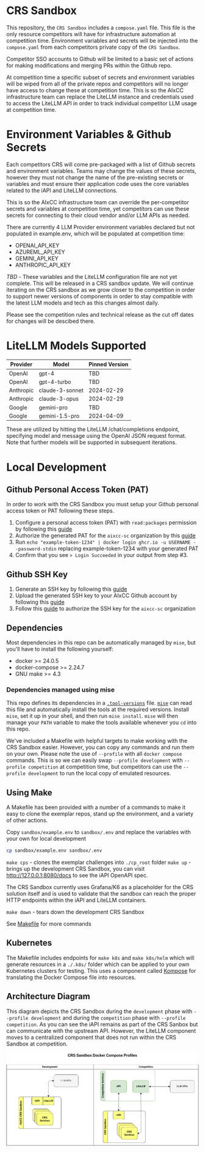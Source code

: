 # CRS Sandbox

This repository, the `CRS Sandbox` includes a `compose.yaml` file.
This file is the only resource competitors will have for infrastructure automation at competition time.
Environment variables and secrets will be injected into the `compose.yaml` from each competitors private copy of the `CRS Sandbox`.

Competitor SSO accounts to Github will be limited to a basic set of actions for making modifications and merging PRs within the Github repo.

At competition time a specific subset of secrets and environment variables will be wiped from all of the private repos and competitors will no longer have access to change these at competition time. This is so the AIxCC infrastructure team can replace the LiteLLM instance and credentials used to access the LiteLLM API in order to track individual competitor LLM usage at competition time.

# Environment Variables & Github Secrets
Each competitors CRS will come pre-packaged with a list of Github secrets and environment variables. Teams may change the values of these secrets, however they must not change the name of the pre-existing secrets or variables and must ensure their application code uses the core variables related to the iAPI and LiteLLM connections.

This is so the AIxCC infrastructure team can override the per-competitor secrets and variables at competition time, yet competitors can use these secrets for connecting to their cloud vendor and/or LLM APIs as needed.

There are currently 4 LLM Provider environment variables declared but not populated in example.env, which will be populated at competition time:
- OPENAI\_API\_KEY
- AZUREML\_API\_KEY
- GEMINI\_API\_KEY
- ANTHROPIC\_API\_KEY

*TBD* - These variables and the LiteLLM configuration file are not yet complete. This will be released in a CRS sandbox update. We will continue iterating on the CRS sandbox as we grow closer to the competition in order to support newer versions of components in order to stay compatible with the latest LLM models and tech as this changes almost daily.

Please see the competition rules and technical release as the cut off dates for changes will be descibed there.

# LiteLLM Models Supported

| Provider  | Model           | Pinned Version |
| --------- | --------------- | -------------- |
| OpenAI    | gpt-4           | TBD            |
| OpenAI    | gpt-4-turbo     | TBD            |
| Anthropic | claude-3-sonnet | 2024-02-29     |
| Anthropic | claude-3-opus   | 2024-02-29     |
| Google    | gemini-pro      | TBD            |
| Google    | gemini-1.5-pro  | 2024-04-09     |

These are utilized by hitting the LiteLLM /chat/completions endpoint, specifying model and message using the OpenAI JSON request format.
Note that further models will be supported in subsequent iterations.

# Local Development

## Github Personal Access Token (PAT)
In order to work with the CRS Sandbox you must setup your Github personal access token or PAT following these steps.
1. Configure a personal access token (PAT) with `read:packages` permission by following this [guide](https://docs.github.com/en/packages/working-with-a-github-packages-registry/working-with-the-container-registry#authenticating-with-a-personal-access-token-classic)
2. Authorize the generated PAT for the `aixcc-sc` organization by this [guide](https://docs.github.com/en/enterprise-cloud@latest/authentication/authenticating-with-saml-single-sign-on/authorizing-a-personal-access-token-for-use-with-saml-single-sign-on)
3. Run `echo "example-token-1234" | docker login ghcr.io -u USERNAME --password-stdin` replacing example-token-1234 with your generated PAT
4. Confirm that you see `> Login Succeeded` in your output from step #3.

## Github SSH Key
1. Generate an SSH key by following this [guide](https://docs.github.com/en/enterprise-cloud@latest/authentication/connecting-to-github-with-ssh/generating-a-new-ssh-key-and-adding-it-to-the-ssh-agent)
2. Upload the generated SSH key to your AIxCC Github account by following this [guide](https://docs.github.com/en/enterprise-cloud@latest/authentication/connecting-to-github-with-ssh/adding-a-new-ssh-key-to-your-github-account)
3. Follow this [guide](https://docs.github.com/en/enterprise-cloud@latest/authentication/authenticating-with-saml-single-sign-on/authorizing-an-ssh-key-for-use-with-saml-single-sign-on) to authorize the SSH key for the `aixcc-sc` organization

## Dependencies
Most dependencies in this repo can be automatically managed by `mise`, but you'll have to install the following yourself:

- docker >= 24.0.5
- docker-compose >= 2.24.7
- GNU make >= 4.3

### Dependencies managed using mise
This repo defines its dependencies in a [`.tool-versions`](./.tool-versions) file.  [`mise`](https://mise.jdx.dev/getting-started.html#quickstart) can read this file and automatically install the tools at the required versions.  Install `mise`, set it up in your shell, and then run `mise install`.  `mise` will then manage your `PATH` variable to make the tools available whenever you `cd` into this repo.

We've included a Makefile with helpful targets to make working with the CRS Sandbox easier. However, you can copy any commands and run them on your own. Please note the use of `--profile` with all `docker compose` commands. This is so we can easily swap `--profile development` with `--profile competition` at competition time, but competitors can use the `--profile development` to run the local copy of emulated resources.

## Using Make
A Makefile has been provided with a number of a commands to make it easy to clone the exemplar repos, stand up the environment, and a variety of other actions.

Copy `sandbox/example.env` to `sandbox/.env` and replace the variables with your own for local development

```bash
cp sandbox/example.env sandbox/.env
```

`make cps` - clones the exemplar challenges into `./cp_root` folder
`make up` - brings up the development CRS Sandbox, you can visit http://127.0.0.1:8080/docs to see the iAPI OpenAPI spec.

The CRS Sandbox currently uses Grafana/K6 as a placeholder for the CRS solution itself and is used to validate that the sandbox can reach the proper HTTP endpoints within the iAPI and LiteLLM containers.

`make down` - tears down the development CRS Sandbox

See [Makefile](./Makefile) for more commands

## Kubernetes
The Makefile includes endpoints for `make k8s` and `make k8s/helm` which will generate resources in a `./.k8s/` folder which can be applied to your own Kubernetes clusters for testing. This uses a component called [Kompose](https://kompose.io/conversion/) for translating the Docker Compose file into resources.


## Architecture Diagram

This diagram depicts the CRS Sandbox during the `development` phase with `--profile development` and during the `competition` phase with `--profile competition`.
As you can see the iAPI remains as part of the CRS Sanbox but can communicate with the upstream API. However, the LiteLLM component moves to a centralized component that does not run within the CRS Sandbox at competition.

![arch diagram](./architecture.png)
